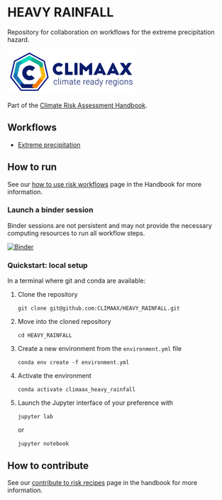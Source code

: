 # HEAVY RAINFALL

Repository for collaboration on workflows for the extreme precipitation hazard.

[<img src="https://raw.githubusercontent.com/CLIMAAX/crabook/main/crabook/logo.png" height="100" />](https://climaax.eu)

Part of the [Climate Risk Assessment Handbook](https://handbook.climaax.eu/notebooks/workflows/heavy_rainfall.html).


## Workflows

- [Extreme precipitation](01_Extreme_precipitation/)


## How to run

See our [how to use risk workflows](https://handbook.climaax.eu/notebooks/workflows_how_to.html) page in the Handbook for more information.

### Launch a binder session

Binder sessions are not persistent and may not provide the necessary computing resources to run all workflow steps.

[![Binder](https://mybinder.org/badge_logo.svg)](https://mybinder.org/v2/gh/climaax/binder-env/main?urlpath=git-pull%3Frepo%3Dhttps%253A%252F%252Fgithub.com%252FCLIMAAX%252FHEAVY_RAINFALL%26urlpath%3Dlab%252Ftree%252FHEAVY_RAINFALL%252F%26branch%3Dmain)

### Quickstart: local setup

In a terminal where git and conda are available:

1.  Clone the repository

        git clone git@github.com:CLIMAAX/HEAVY_RAINFALL.git

2.  Move into the cloned repository

        cd HEAVY_RAINFALL

3.  Create a new environment from the `environment.yml` file

        conda env create -f environment.yml

4.  Activate the environment

        conda activate climaax_heavy_rainfall

5.  Launch the Jupyter interface of your preference with

        jupyter lab

    or

        jupyter notebook


## How to contribute

See our [contribute to risk recipes](https://handbook.climaax.eu/community/contribute.html) page in the handbook for more information.